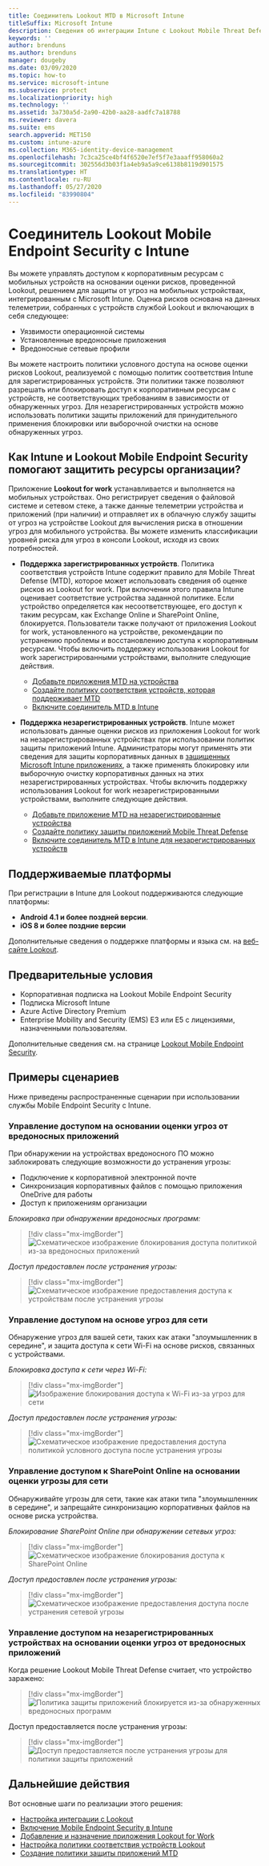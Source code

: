 ```yaml
---
title: Соединитель Lookout MTD в Microsoft Intune
titleSuffix: Microsoft Intune
description: Сведения об интеграции Intune с Lookout Mobile Threat Defense (MTD) для управления доступом к корпоративным ресурсам с мобильных устройств.
keywords: ''
author: brenduns
ms.author: brenduns
manager: dougeby
ms.date: 03/09/2020
ms.topic: how-to
ms.service: microsoft-intune
ms.subservice: protect
ms.localizationpriority: high
ms.technology: ''
ms.assetid: 3a730a5d-2a90-42b0-aa28-aadfc7a18788
ms.reviewer: davera
ms.suite: ems
search.appverid: MET150
ms.custom: intune-azure
ms.collection: M365-identity-device-management
ms.openlocfilehash: 7c3ca25ce4bf4f6520e7ef5f7e3aaaff958060a2
ms.sourcegitcommit: 302556d3b03f1a4eb9a5a9ce6138b8119d901575
ms.translationtype: HT
ms.contentlocale: ru-RU
ms.lasthandoff: 05/27/2020
ms.locfileid: "83990804"
---
```

# <a name="lookout-mobile-endpoint-security-connector-with-intune"></a>Соединитель Lookout Mobile Endpoint Security с Intune

Вы можете управлять доступом к корпоративным ресурсам с мобильных устройств на основании оценки рисков, проведенной Lookout, решением для защиты от угроз на мобильных устройствах, интегрированным с Microsoft Intune. Оценка рисков основана на данных телеметрии, собранных с устройств службой Lookout и включающих в себя следующее:
- Уязвимости операционной системы
- Установленные вредоносные приложения
- Вредоносные сетевые профили

Вы можете настроить политики условного доступа на основе оценки рисков Lookout, реализуемой с помощью политик соответствия Intune для зарегистрированных устройств. Эти политики также позволяют разрешать или блокировать доступ к корпоративным ресурсам с устройств, не соответствующих требованиям в зависимости от обнаруженных угроз. Для незарегистрированных устройств можно использовать политики защиты приложений для принудительного применения блокировки или выборочной очистки на основе обнаруженных угроз.

## <a name="how-do-intune-and-lookout-mobile-endpoint-security-help-protect-company-resources"></a>Как Intune и Lookout Mobile Endpoint Security помогают защитить ресурсы организации?

Приложение **Lookout for work** устанавливается и выполняется на мобильных устройствах. Оно регистрирует сведения о файловой системе и сетевом стеке, а также данные телеметрии устройства и приложений (при наличии) и отправляет их в облачную службу защиты от угроз на устройстве Lookout для вычисления риска в отношении угроз для мобильного устройства. Вы можете изменить классификации уровней риска для угроз в консоли Lookout, исходя из своих потребностей.

- **Поддержка зарегистрированных устройств**. Политика соответствия устройств Intune содержит правило для Mobile Threat Defense (MTD), которое может использовать сведения об оценке рисков из Lookout for work. При включении этого правила Intune оценивает соответствие устройства заданной политике. Если устройство определяется как несоответствующее, его доступ к таким ресурсам, как Exchange Online и SharePoint Online, блокируется. Пользователи также получают от приложения Lookout for work, установленного на устройстве, рекомендации по устранению проблемы и восстановлению доступа к корпоративным ресурсам. Чтобы включить поддержку использования Lookout for work зарегистрированными устройствами, выполните следующие действия.
  - [Добавьте приложения MTD на устройства](../protect/mtd-apps-ios-app-configuration-policy-add-assign.md)
  - [Создайте политику соответствия устройств, которая поддерживает MTD](../protect/mtd-device-compliance-policy-create.md)
  - [Включите соединитель MTD в Intune](../protect/mtd-connector-enable.md)

- **Поддержка незарегистрированных устройств**. Intune может использовать данные оценки рисков из приложения Lookout for work на незарегистрированных устройствах при использовании политик защиты приложений Intune. Администраторы могут применять эти сведения для защиты корпоративных данных в [защищенных Microsoft Intune приложениях](../apps/apps-supported-intune-apps.md), а также применять блокировку или выборочную очистку корпоративных данных на этих незарегистрированных устройствах. Чтобы включить поддержку использования Lookout for work незарегистрированными устройствами, выполните следующие действия.
  - [Добавьте приложение MTD на незарегистрированные устройства](../protect/mtd-add-apps-unenrolled-devices.md)
  - [Создайте политику защиты приложений Mobile Threat Defense](../protect/mtd-app-protection-policy.md)
  - [Включите соединитель MTD в Intune для незарегистрированных устройств](../protect/mtd-enable-unenrolled-devices.md)

## <a name="supported-platforms"></a>Поддерживаемые платформы

При регистрации в Intune для Lookout поддерживаются следующие платформы:

- **Android 4.1 и более поздней версии**.  
- **iOS 8 и более поздние версии**  

Дополнительные сведения о поддержке платформы и языка см. на [веб-сайте Lookout](https://personal.support.lookout.com/hc/articles/114094140253).  

## <a name="prerequisites"></a>Предварительные условия

- Корпоративная подписка на Lookout Mobile Endpoint Security  
- Подписка Microsoft Intune
- Azure Active Directory Premium
- Enterprise Mobility and Security (EMS) E3 или E5 с лицензиями, назначенными пользователям.  

Дополнительные сведения см. на странице [Lookout Mobile Endpoint Security](https://www.lookout.com/products/mobile-endpoint-security).

## <a name="sample-scenarios"></a>Примеры сценариев

Ниже приведены распространенные сценарии при использовании службы Mobile Endpoint Security с Intune.

### <a name="control-access-based-on-threats-from-malicious-apps"></a>Управление доступом на основании оценки угроз от вредоносных приложений

При обнаружении на устройствах вредоносного ПО можно заблокировать следующие возможности до устранения угрозы:

- Подключение к корпоративной электронной почте
- Синхронизация корпоративных файлов с помощью приложения OneDrive для работы
- Доступ к приложениям организации

*Блокировка при обнаружении вредоносных программ:*

> [!div class="mx-imgBorder"]
> ![Схематическое изображение блокирования доступа политикой из-за вредоносных приложений](./media/lookout-mobile-threat-defense-connector/malicious-apps-blocked.png)

*Доступ предоставлен после устранения угрозы:*

> [!div class="mx-imgBorder"]
> ![Схематическое изображение предоставления доступа к устройствам после устранения угрозы](./media/lookout-mobile-threat-defense-connector/malicious-apps-unblocked.png)

### <a name="control-access-based-on-threat-to-network"></a>Управление доступом на основе угроз для сети

Обнаружение угроз для вашей сети, таких как атаки "злоумышленник в середине", и защита доступа к сети Wi-Fi на основе рисков, связанных с устройствами.

*Блокировка доступа к сети через Wi-Fi:*

> [!div class="mx-imgBorder"]
> ![Изображение блокирования доступа к Wi-Fi из-за угроз для сети](./media/lookout-mobile-threat-defense-connector/network-wifi-blocked.png)

*Доступ предоставлен после устранения угрозы:*

> [!div class="mx-imgBorder"]
> ![Схематическое изображение предоставления доступа политикой условного доступа после устранения угрозы](./media/lookout-mobile-threat-defense-connector/network-wifi-unblocked.png)

### <a name="control-access-to-sharepoint-online-based-on-threat-to-network"></a>Управление доступом к SharePoint Online на основании оценки угрозы для сети

Обнаруживайте угрозы для сети, такие как атаки типа "злоумышленник в середине", и запрещайте синхронизацию корпоративных файлов на основе риска устройства.

*Блокирование SharePoint Online при обнаружении сетевых угроз:*

> [!div class="mx-imgBorder"]
> ![Схематическое изображение блокирования доступа к SharePoint Online](./media/lookout-mobile-threat-defense-connector/network-spo-blocked.png)

*Доступ предоставлен после устранения угрозы:*

> [!div class="mx-imgBorder"]
> ![Схематическое изображение предоставления доступа после устранения сетевой угрозы](./media/lookout-mobile-threat-defense-connector/network-spo-unblocked.png)

### <a name="control-access-on-unenrolled-devices-based-on-threats-from-malicious-apps"></a>Управление доступом на незарегистрированных устройствах на основании оценки угроз от вредоносных приложений

Когда решение Lookout Mobile Threat Defense считает, что устройство заражено:
> [!div class="mx-imgBorder"]
> ![Политика защиты приложений блокируется из-за обнаруженных вредоносных программ](./media/lookout-mobile-threat-defense-connector/lookout-app-policy-block.png)

Доступ предоставляется после устранения угрозы:

> [!div class="mx-imgBorder"]
> ![Доступ предоставляется после устранения угрозы для политики защиты приложений](./media/lookout-mobile-threat-defense-connector/lookout-app-policy-remediated.png)

## <a name="next-steps"></a>Дальнейшие действия

Вот основные шаги по реализации этого решения:

- [Настройка интеграции с Lookout](lookout-mtd-connector-integration.md)
- [Включение Mobile Endpoint Security в Intune](mtd-connector-enable.md)
- [Добавление и назначение приложения Lookout for Work](mtd-apps-ios-app-configuration-policy-add-assign.md)
- [Настройка политики соответствия устройств Lookout](mtd-device-compliance-policy-create.md)
- [Создание политики защиты приложений MTD](mtd-app-protection-policy.md)
